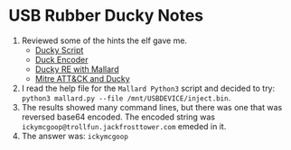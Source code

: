 # USB Rubber Ducky Notes

1. Reviewed some of the hints the elf gave me.  
    - [Ducky Script](https://docs.hak5.org/hc/en-us/articles/360010555153-Ducky-Script-the-USB-Rubber-Ducky-language)
    - [Duck Encoder](https://docs.hak5.org/hc/en-us/articles/360010471234-Writing-your-first-USB-Rubber-Ducky-Payload)
    - [Ducky RE with Mallard](https://github.com/dagonis/Mallard)
    - [Mitre ATT&CK and Ducky](https://attack.mitre.org/techniques/T1098/004/)
2. I read the help file for the `Mallard Python3` script and decided to try: `python3 mallard.py --file /mnt/USBDEVICE/inject.bin`.  
3. The results showed many command lines, but there was one that was reversed base64 encoded.  The encoded string was `ickymcgoop@trollfun.jackfrosttower.com` emeded in it.
4. The answer was: `ickymcgoop`  
